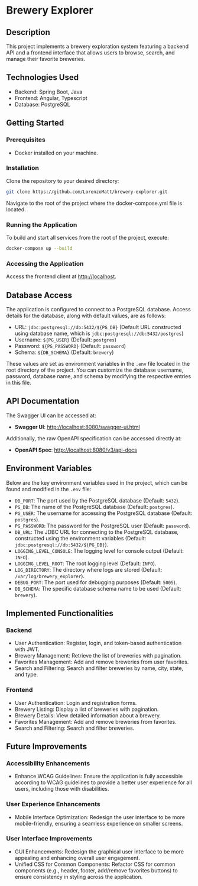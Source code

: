 
# Brewery Explorer

## Description
This project implements a brewery exploration system featuring a backend API and a frontend interface that allows users to browse, search, and manage their favorite breweries.

## Technologies Used
- Backend: Spring Boot, Java
- Frontend: Angular, Typescript
- Database: PostgreSQL

## Getting Started

### Prerequisites
- Docker installed on your machine.

### Installation
Clone the repository to your desired directory:
```sh
git clone https://github.com/LorenzoMatt/brewery-explorer.git
```
Navigate to the root of the project where the docker-compose.yml file is located.

### Running the Application
To build and start all services from the root of the project, execute:
```sh
docker-compose up --build
```

### Accessing the Application
Access the frontend client at [http://localhost](http://localhost).

## Database Access
The application is configured to connect to a PostgreSQL database. Access details for the database, along with default values, are as follows:
- URL: `jdbc:postgresql://db:5432/${PG_DB}` (Default URL constructed using database name, which is `jdbc:postgresql://db:5432/postgres`)
- Username: `${PG_USER}` (Default: `postgres`)
- Password: `${PG_PASSWORD}` (Default: `password`)
- Schema: `${DB_SCHEMA}` (Default: `brewery`)

These values are set as environment variables in the `.env` file located in the root directory of the project. You can customize the database username, password, database name, and schema by modifying the respective entries in this file.

## API Documentation
The Swagger UI can be accessed at:

- **Swagger UI**: [http://localhost:8080/swagger-ui.html](http://localhost:8080/swagger-ui.html)

Additionally, the raw OpenAPI specification can be accessed directly at:

- **OpenAPI Spec**: [http://localhost:8080/v3/api-docs](http://localhost:8080/v3/api-docs)

## Environment Variables
Below are the key environment variables used in the project, which can be found and modified in the `.env` file:
- `DB_PORT`: The port used by the PostgreSQL database (Default: `5432`).
- `PG_DB`: The name of the PostgreSQL database (Default: `postgres`).
- `PG_USER`: The username for accessing the PostgreSQL database (Default: `postgres`).
- `PG_PASSWORD`: The password for the PostgreSQL user (Default: `password`).
- `DB_URL`: The JDBC URL for connecting to the PostgreSQL database, constructed using the environment variables (Default: `jdbc:postgresql://db:5432/${PG_DB}`).
- `LOGGING_LEVEL_CONSOLE`: The logging level for console output (Default: `INFO`).
- `LOGGING_LEVEL_ROOT`: The root logging level (Default: `INFO`).
- `LOG_DIRECTORY`: The directory where logs are stored (Default: `/var/log/brewery_explorer`).
- `DEBUG_PORT`: The port used for debugging purposes (Default: `5005`).
- `DB_SCHEMA`: The specific database schema name to be used (Default: `brewery`).

## Implemented Functionalities

### Backend
- User Authentication: Register, login, and token-based authentication with JWT.
- Brewery Management: Retrieve the list of breweries with pagination.
- Favorites Management: Add and remove breweries from user favorites.
- Search and Filtering: Search and filter breweries by name, city, state, and type.

### Frontend
- User Authentication: Login and registration forms.
- Brewery Listing: Display a list of breweries with pagination.
- Brewery Details: View detailed information about a brewery.
- Favorites Management: Add and remove breweries from favorites.
- Search and Filtering: Search and filter breweries.

## Future Improvements

### Accessibility Enhancements
- Enhance WCAG Guidelines: Ensure the application is fully accessible according to WCAG guidelines to provide a better user experience for all users, including those with disabilities.

### User Experience Enhancements
- Mobile Interface Optimization: Redesign the user interface to be more mobile-friendly, ensuring a seamless experience on smaller screens.

### User Interface Improvements
- GUI Enhancements: Redesign the graphical user interface to be more appealing and enhancing overall user engagement.
- Unified CSS for Common Components: Refactor CSS for common components (e.g., header, footer, add/remove favorites buttons) to ensure consistency in styling across the application.